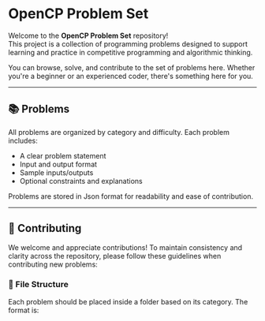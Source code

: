# OpenCP Problem Set

Welcome to the **OpenCP Problem Set** repository!  
This project is a collection of programming problems designed to support learning and practice in competitive programming and algorithmic thinking.

You can browse, solve, and contribute to the set of problems here. Whether you're a beginner or an experienced coder, there's something here for you.

---

## 📚 Problems

All problems are organized by category and difficulty. Each problem includes:
- A clear problem statement
- Input and output format
- Sample inputs/outputs
- Optional constraints and explanations

Problems are stored in Json format for readability and ease of contribution.

---

## 🤝 Contributing

We welcome and appreciate contributions! To maintain consistency and clarity across the repository, please follow these guidelines when contributing new problems:

### 📁 File Structure

Each problem should be placed inside a folder based on its category. The format is:

